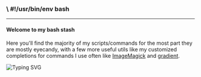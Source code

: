 <h3> \ #!/usr/bin/env bash</h3>
<hr>

#### Welcome to my bash stash

Here you'll find the majority of my scripts/commands for the most part they are mostly eyecandy,
with a few more useful utils like my customized completions for commands I use often like [ImageMagick](https://imagemagick.org) and [gradient](https://crates.io/crates/gradient).

![Typing SVG](https://readme-typing-svg.demolab.com?font=Victor+Mono&weight=500&size=16&duration=2666&color=B989F7&background=000000BB&multiline=true&random=false&width=650&height=350&lines=%24+%7C%3E+bash+--version;-++++++%7C%3E+GNU+bash%2C+version+5.2.26(1)-release)
